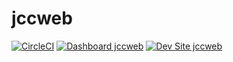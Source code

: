 # jccweb

[![CircleCI](https://circleci.com/gh/ivanbueno-jcc/jccweb.svg?style=shield)](https://circleci.com/gh/ivanbueno-jcc/jccweb)
[![Dashboard jccweb](https://img.shields.io/badge/dashboard-jccweb-yellow.svg)](https://dashboard.pantheon.io/sites/7c1e5c1e-406f-4fee-97c2-f6886d8aba9b#dev/code)
[![Dev Site jccweb](https://img.shields.io/badge/site-jccweb-blue.svg)](http://dev-jccweb.pantheonsite.io/)